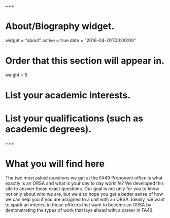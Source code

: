 +++
# About/Biography widget.
widget = "about"
active = true
date = "2016-04-20T00:00:00"

# Order that this section will appear in.
weight = 5

# List your academic interests.

# List your qualifications (such as academic degrees).

 
+++

# What you will find here

The two most asked questions we get at the FA49 Proponent office is what exactly is an ORSA and what is your day to day worklife? We developed this site to answer those exact questions. Our goal is not only for you to know not only about who we are, but we also hope you get a better sense of how we can help you if you are assigned to a unit with an ORSA. Ideally, we want to spark an interest in those officers that want to become an ORSA by demonstrating the types of work that lays ahead with a career in FA49.
